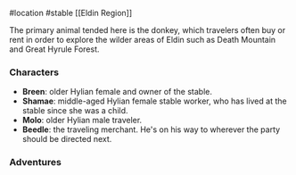 #location #stable [[Eldin Region]]

The primary animal tended here is the donkey, which travelers often buy or rent in order to explore the wilder areas of Eldin such as Death Mountain and Great Hyrule Forest. 

### Characters

* **Breen**: older Hylian female and owner of the stable.
* **Shamae**: middle-aged Hylian female stable worker, who has lived at the stable since she was a child.
* **Molo**: older Hylian male traveler.
* **Beedle**: the traveling merchant. He's on his way to wherever the party should be directed next.

### Adventures

